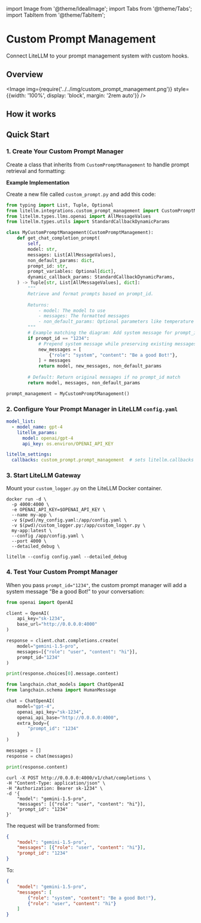 import Image from '@theme/IdealImage';
import Tabs from '@theme/Tabs';
import TabItem from '@theme/TabItem';

# Custom Prompt Management

Connect LiteLLM to your prompt management system with custom hooks.

## Overview


<Image 
  img={require('../../img/custom_prompt_management.png')}
  style={{width: '100%', display: 'block', margin: '2rem auto'}}
/>


## How it works

## Quick Start

### 1. Create Your Custom Prompt Manager

Create a class that inherits from `CustomPromptManagement` to handle prompt retrieval and formatting:

**Example Implementation**

Create a new file called `custom_prompt.py` and add this code:

```python
from typing import List, Tuple, Optional
from litellm.integrations.custom_prompt_management import CustomPromptManagement
from litellm.types.llms.openai import AllMessageValues
from litellm.types.utils import StandardCallbackDynamicParams

class MyCustomPromptManagement(CustomPromptManagement):
    def get_chat_completion_prompt(
        self,
        model: str,
        messages: List[AllMessageValues],
        non_default_params: dict,
        prompt_id: str,
        prompt_variables: Optional[dict],
        dynamic_callback_params: StandardCallbackDynamicParams,
    ) -> Tuple[str, List[AllMessageValues], dict]:
        """
        Retrieve and format prompts based on prompt_id.
        
        Returns:
            - model: The model to use
            - messages: The formatted messages
            - non_default_params: Optional parameters like temperature
        """
        # Example matching the diagram: Add system message for prompt_id "1234"
        if prompt_id == "1234":
            # Prepend system message while preserving existing messages
            new_messages = [
                {"role": "system", "content": "Be a good Bot!"},
            ] + messages
            return model, new_messages, non_default_params
        
        # Default: Return original messages if no prompt_id match
        return model, messages, non_default_params

prompt_management = MyCustomPromptManagement()
```

### 2. Configure Your Prompt Manager in LiteLLM `config.yaml`

```yaml
model_list:
  - model_name: gpt-4
    litellm_params:
      model: openai/gpt-4
      api_key: os.environ/OPENAI_API_KEY

litellm_settings:
  callbacks: custom_prompt.prompt_management  # sets litellm.callbacks = [prompt_management]
```

### 3. Start LiteLLM Gateway

<Tabs>
<TabItem value="docker" label="Docker Run">

Mount your `custom_logger.py` on the LiteLLM Docker container.

```shell
docker run -d \
  -p 4000:4000 \
  -e OPENAI_API_KEY=$OPENAI_API_KEY \
  --name my-app \
  -v $(pwd)/my_config.yaml:/app/config.yaml \
  -v $(pwd)/custom_logger.py:/app/custom_logger.py \
  my-app:latest \
  --config /app/config.yaml \
  --port 4000 \
  --detailed_debug \
```

</TabItem>

<TabItem value="py" label="litellm pip">

```shell
litellm --config config.yaml --detailed_debug
```

</TabItem>
</Tabs>

### 4. Test Your Custom Prompt Manager

When you pass `prompt_id="1234"`, the custom prompt manager will add a system message "Be a good Bot!" to your conversation:

<Tabs>
<TabItem value="openai" label="OpenAI Python v1.0.0+">

```python
from openai import OpenAI

client = OpenAI(
    api_key="sk-1234",
    base_url="http://0.0.0.0:4000"
)

response = client.chat.completions.create(
    model="gemini-1.5-pro",
    messages=[{"role": "user", "content": "hi"}],
    prompt_id="1234"
)

print(response.choices[0].message.content)
```
</TabItem>

<TabItem value="langchain" label="Langchain">

```python
from langchain.chat_models import ChatOpenAI
from langchain.schema import HumanMessage

chat = ChatOpenAI(
    model="gpt-4",
    openai_api_key="sk-1234",
    openai_api_base="http://0.0.0.0:4000",
    extra_body={
        "prompt_id": "1234"
    }
)

messages = []
response = chat(messages)

print(response.content)
```
</TabItem>

<TabItem value="curl" label="Curl">

```shell
curl -X POST http://0.0.0.0:4000/v1/chat/completions \
-H "Content-Type: application/json" \
-H "Authorization: Bearer sk-1234" \
-d '{
    "model": "gemini-1.5-pro",
    "messages": [{"role": "user", "content": "hi"}],
    "prompt_id": "1234"
}'
```
</TabItem>
</Tabs>

The request will be transformed from:
```json
{
    "model": "gemini-1.5-pro",
    "messages": [{"role": "user", "content": "hi"}],
    "prompt_id": "1234"
}
```

To:
```json
{
    "model": "gemini-1.5-pro",
    "messages": [
        {"role": "system", "content": "Be a good Bot!"},
        {"role": "user", "content": "hi"}
    ]
}
```


